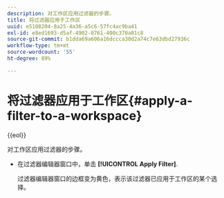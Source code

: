 ```yaml
---
description: 对工作区应用过滤器的步骤。
title: 将过滤器应用于工作区
uuid: e5108204-8a25-4a36-a5c6-57fc4ac9ba41
exl-id: e8ed1693-d5af-4902-8761-400c370a81c8
source-git-commit: b1dda69a606a16dccca30d2a74c7e63dbd27936c
workflow-type: tm+mt
source-wordcount: '55'
ht-degree: 89%

---
```


# 将过滤器应用于工作区{#apply-a-filter-to-a-workspace}

{{eol}}

对工作区应用过滤器的步骤。

* 在过滤器编辑器窗口中，单击 **[!UICONTROL Apply Filter]**.

   过滤器编辑器窗口的边框变为黄色，表示该过滤器已应用于工作区的某个选择。
